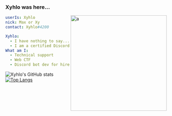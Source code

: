 ### Xyhlo was here...

<img align="right" alt="a" width="300px" height="300px" src="https://user-images.githubusercontent.com/77571950/120704295-18467380-c4bf-11eb-8502-c355042e20cd.png" />

```yaml
userIs: Xyhlo
nick: Max or Xy
contact: Xyhlo#4200

Xyhlo:
  - I have nothing to say... 
  - I am a certified Discord gankster.
What am I:
  - Technical support
  - Web CTF
  - Discord bot dev for hire
  ```
![Xyhlo's GitHub stats](https://github-readme-stats.vercel.app/api?username=Xhylo&show_icons=true&theme=radical)
[![Top Langs](https://github-readme-stats.vercel.app/api/top-langs/?username=Xhylo&&langs_count=4)](https://github.com/Xhylo/github-readme-stats)
